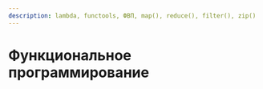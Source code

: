 ```yaml
---
description: lambda, functools, ФВП, map(), reduce(), filter(), zip()
---
```


# Функциональное программирование


